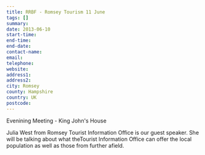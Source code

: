 ```yaml
---
title: RRBF - Romsey Tourism 11 June
tags: []
summary: 
date: 2013-06-10
start-time: 
end-time: 
end-date: 
contact-name: 
email: 
telephone: 
website: 
address1: 
address2: 
city: Romsey
county: Hampshire
country: UK
postcode: 
---
```

Evenining Meeting - King John's House

Julia West from Romsey Tourist Information Office is our guest speaker. She will be talking about what theTourist Information Office can offer the local population as well as those from further afield.

